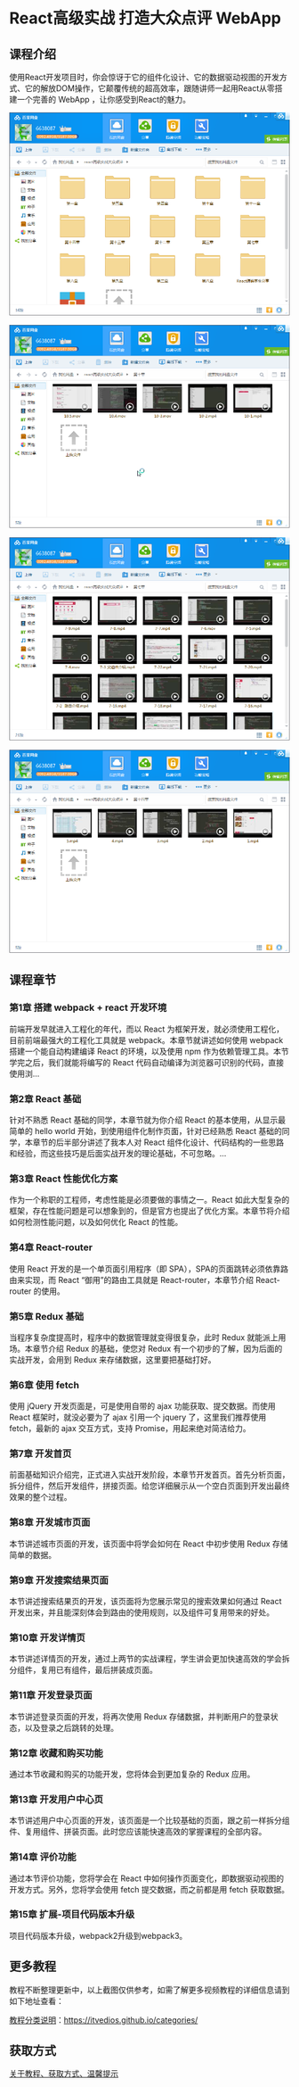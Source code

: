 # React高级实战 打造大众点评 WebApp

## 课程介绍

使用React开发项目时，你会惊讶于它的组件化设计、它的数据驱动视图的开发方式、它的解放DOM操作，它颠覆传统的超高效率，跟随讲师一起用React从零搭建一个完善的 WebApp ，让你感受到React的魅力。

![](img/React高级实战，打造大众点评1.png)

![](img/React高级实战，打造大众点评2.png)

![](img/React高级实战，打造大众点评3.png)

![](img/React高级实战，打造大众点评4.png)

## 课程章节

### 第1章 搭建 webpack + react 开发环境

前端开发早就进入工程化的年代，而以 React 为框架开发，就必须使用工程化，目前前端最强大的工程化工具就是 webpack。本章节就讲述如何使用 webpack 搭建一个能自动构建编译 React 的环境，以及使用 npm 作为依赖管理工具。本节学完之后，我们就能将编写的 React 代码自动编译为浏览器可识别的代码，直接使用浏...

### 第2章 React 基础

针对不熟悉 React 基础的同学，本章节就为你介绍 React 的基本使用，从显示最简单的 hello world 开始，到使用组件化制作页面，针对已经熟悉 React 基础的同学，本章节的后半部分讲述了我本人对 React 组件化设计、代码结构的一些思路和经验，而这些技巧是后面实战开发的理论基础，不可忽略。...

### 第3章 React 性能优化方案

作为一个称职的工程师，考虑性能是必须要做的事情之一。React 如此大型复杂的框架，存在性能问题是可以想象到的，但是官方也提出了优化方案。本章节将介绍如何检测性能问题，以及如何优化 React 的性能。

### 第4章 React-router

使用 React 开发的是一个单页面引用程序（即 SPA），SPA的页面跳转必须依靠路由来实现，而 React “御用”的路由工具就是 React-router，本章节介绍 React-router 的使用。

### 第5章 Redux 基础

当程序复杂度提高时，程序中的数据管理就变得很复杂，此时 Redux 就能派上用场。本章节介绍 Redux 的基础，使您对 Redux 有一个初步的了解，因为后面的实战开发，会用到 Redux 来存储数据，这里要把基础打好。

### 第6章 使用 fetch

使用 jQuery 开发页面是，可是使用自带的 ajax 功能获取、提交数据。而使用 React 框架时，就没必要为了 ajax 引用一个 jquery 了，这里我们推荐使用 fetch，最新的 ajax 交互方式，支持 Promise，用起来绝对简洁给力。

### 第7章 开发首页

前面基础知识介绍完，正式进入实战开发阶段，本章节开发首页。首先分析页面，拆分组件，然后开发组件，拼接页面。给您详细展示从一个空白页面到开发出最终效果的整个过程。

### 第8章 开发城市页面

本节讲述城市页面的开发，该页面中将学会如何在 React 中初步使用 Redux 存储简单的数据。

### 第9章 开发搜索结果页面

本节讲述搜索结果页的开发，该页面将为您展示常见的搜索效果如何通过 React 开发出来，并且能深刻体会到路由的使用规则，以及组件可复用带来的好处。

### 第10章 开发详情页

本节讲述详情页的开发，通过上两节的实战课程，学生讲会更加快速高效的学会拆分组件，复用已有组件，最后拼装成页面。

### 第11章 开发登录页面

本节讲述登录页面的开发，将再次使用 Redux 存储数据，并判断用户的登录状态，以及登录之后跳转的处理。

### 第12章 收藏和购买功能

通过本节收藏和购买的功能开发，您将体会到更加复杂的 Redux 应用。

### 第13章 开发用户中心页

本节讲述用户中心页面的开发，该页面是一个比较基础的页面，跟之前一样拆分组件、复用组件、拼装页面。此时您应该能快速高效的掌握课程的全部内容。

### 第14章 评价功能

通过本节评价功能，您将学会在 React 中如何操作页面变化，即数据驱动视图的开发方式。另外，您将学会使用 fetch 提交数据，而之前都是用 fetch 获取数据。

### 第15章 扩展-项目代码版本升级

项目代码版本升级，webpack2升级到webpack3。

## 更多教程

教程不断整理更新中，以上截图仅供参考，如需了解更多视频教程的详细信息请到如下地址查看：

[教程分类说明](https://itvedios.github.io/categories/)：<https://itvedios.github.io/categories/>

## 获取方式

[关于教程、获取方式、温馨提示](https://itvedios.github.io/about/)
